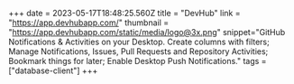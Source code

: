 +++
date = 2023-05-17T18:48:25.560Z
title = "DevHub"
link = "https://app.devhubapp.com/"
thumbnail = "https://app.devhubapp.com/static/media/logo@3x.png"
snippet="GitHub Notifications & Activities on your Desktop. Create columns with filters; Manage Notifications, Issues, Pull Requests and Repository Activities; Bookmark things for later; Enable Desktop Push Notifications."
tags = ["database-client"]
+++
